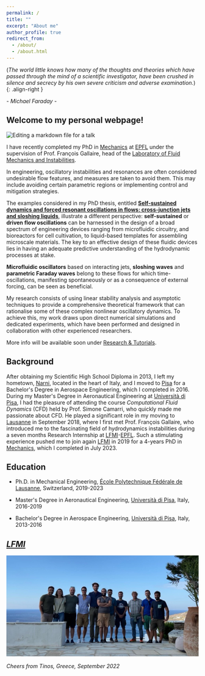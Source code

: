 ```yaml
---
permalink: /
title: ""
excerpt: "About me"
author_profile: true
redirect_from: 
  - /about/
  - /about.html
---
```



(_The world little knows how many of the thoughts and theories which have passed through the mind of a scientific investigator, have been crushed in silence and secrecy by his own severe criticism and adverse examination._){: .align-right }

_- Michael Faraday -_


Welcome to my personal webpage! 
------
![Editing a markdown file for a talk](/images/COVER_BANNER_3-min.jpg)

I have recently completed my PhD in [Mechanics](https://www.epfl.ch/education/phd/edme-mechanics/) at [EPFL](https://www.epfl.ch/en/) under the supervision of Prof. François Gallaire, head of the [Laboratory of Fluid Mechanics and Instabilities](https://www.epfl.ch/labs/lfmi). 

In engineering, oscillatory instabilities and resonances are often considered undesirable flow features, and measures are taken to avoid them. This may include avoiding certain parametric regions or implementing control and mitigation strategies.

The examples considered in my PhD thesis, entitled **[Self-sustained dynamics and forced resonant oscillations in flows: cross-junction jets and sloshing liquids](http://Alessandro-Bongarzone.github.io/files/Abstract_PhD.pdf)**, illustrate a different perspective: **self-sustained** or **driven flow oscillations** can be harnessed in the design of a broad spectrum of engineering devices ranging from microfluidic circuitry, and bioreactors for cell cultivation, to liquid-based templates for assembling microscale materials. The key to an effective design of these fluidic devices lies in having an adequate predictive understanding of the hydrodynamic processes at stake.

**Microfluidic oscillators** based on interacting jets, **sloshing waves** and **parametric Faraday waves** belong to these flows for which time-oscillations, manifesting spontaneously or as a consequence of external forcing, can be seen as beneficial.

My research consists of using linear stability analysis and asymptotic techniques to provide a comprehensive theoretical framework that can rationalise some of these complex nonlinear oscillatory dynamics. To achieve this, my work draws upon direct numerical simulations and dedicated experiments, which have been performed and designed in collaboration with other experienced researchers.

More info will be available soon under [Research & Tutorials](https://alessandro-bongarzone.github.io/research/). 

Background
------

After obtaining my Scientific High School Diploma in 2013, I left my hometown, [Narni](https://en.wikipedia.org/wiki/Narni), located in the heart of Italy, and I moved to [Pisa](https://en.wikipedia.org/wiki/Pisa) for a Bachelor's Degree in Aerospace Engineering, which I completed in 2016. During my Master's Degree in Aeronautical Engineering at [Università di Pisa](https://www.unipi.it), I had the pleasure of attending the course _Computational Fluid Dynamics_ (CFD) held by Prof. Simone Camarri, who quickly made me passionate about CFD. He played a significant role in my moving to [Lausanne](https://en.wikipedia.org/wiki/Lausanne) in September 2018, where I first met Prof. François Gallaire, who introduced me to the fascinating field of hydrodynamics instabilities during a seven months Research Internship at [LFMI](https://www.epfl.ch/labs/lfmi)-[EPFL](https://www.epfl.ch/en/). Such a stimulating experience pushed me to join again [LFMI](https://www.epfl.ch/labs/lfmi) in 2019 for a 4-years PhD in [Mechanics](https://www.epfl.ch/education/phd/edme-mechanics/), which I completed in July 2023. 


Education
------
- Ph.D. in Mechanical Engineering, [École Polytechnique Fédérale de Lausanne](https://www.epfl.ch/en/), Switzerland, 2019-2023
* Master's Degree in Aeronautical Engineering, [Università di Pisa](https://www.unipi.it), Italy, 2016-2019
+ Bachelor's Degree in Aerospace Engineering, [Università di Pisa](https://www.unipi.it), Italy, 2013-2016


_[LFMI](https://www.epfl.ch/labs/lfmi)_
------

![LFMI_photo](/images/LFMI_photo_TINOS.JPG)

_Cheers from Tinos, Greece, September 2022_


